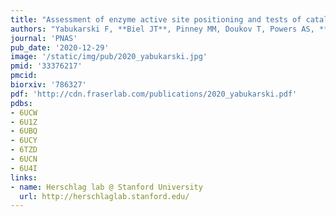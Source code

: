 ```yaml
---
title: "Assessment of enzyme active site positioning and tests of catalytic mechanisms through X-ray–derived conformational ensembles"
authors: "Yabukarski F, **Biel JT**, Pinney MM, Doukov T, Powers AS, **Fraser JS**, Herschlag D."
journal: 'PNAS'
pub_date: '2020-12-29'
image: '/static/img/pub/2020_yabukarski.jpg'
pmid: '33376217'
pmcid:
biorxiv: '786327'
pdf: 'http://cdn.fraserlab.com/publications/2020_yabukarski.pdf'
pdbs:
- 6UCW
- 6U1Z
- 6UBQ
- 6UCY
- 6TZD
- 6UCN
- 6U4I
links:
- name: Herschlag lab @ Stanford University
  url: http://herschlaglab.stanford.edu/
---
```

